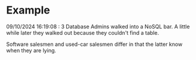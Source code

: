 # Example

<!-- replace-with-date starts -->
09/10/2024 16:19:08 : 3 Database Admins walked into a NoSQL bar. A little while later they walked out because they couldn't find a table.
<!-- replace-with-date ends -->

<!-- replace-with-joke starts -->
Software salesmen and used-car salesmen differ in that the latter know when they are lying.
<!-- replace-with-joke ends -->